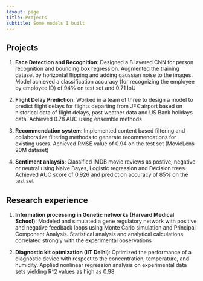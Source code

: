 ```yaml
---
layout: page
title: Projects
subtitle: Some models I built
---
```

## Projects
1. **Face Detection and Recognition**: Designed a 8 layered CNN for person recognition and bounding box regression. Augmented the training dataset by horizontal flipping and adding gaussian noise to the images. Model achieved a classification accuracy (for recognizing the employee by employee ID) of 94% on test set and 0.71 IoU


2. **Flight Delay Prediction**: Worked in a team of three to design a model to predict flight delays for flights departing from JFK airport based on historical data of flight delays, past weather data and US Bank holidays data. Achieved 0.78 AUC using ensemble methods


3. **Recommendation system**: Implemented content based filtering and collaborative filtering methods to generate recommendations for existing users. Achieved RMSE value of 0.94 on the test set (MovieLens 20M dataset)


4. **Sentiment anlaysis**: Classified IMDB movie reviews as postive, negative or neutral using Naive Bayes, Logistic regression and Decision trees. Achieved AUC score of 0.926 and prediction accuracy of 85% on the test set


## Research experience
1. **Information processing in Genetic networks (Harvard Medical School)**: Modeled and simulated a gene regulatory network with positive and
negative feedback loops using Monte Carlo simulation and Principal Component Analysis. Statistical analysis and analytical calculations correlated strongly with the experimental observations


2. **Diagnostic kit optmization (IIT Delhi)**: Optimized the performance of a diagnostic device with respect to the concentration, temperature, and humidity. Applied nonlinear regression analysis on experimental data sets yielding R^2 values as high as 0.98 
